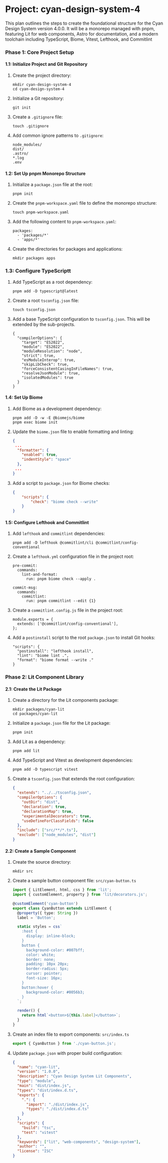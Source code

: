 # Project: cyan-design-system-4

This plan outlines the steps to create the foundational structure for the Cyan Design System version 4.0.0. It will be a monorepo managed with pnpm, featuring Lit for web components, Astro for documentation, and a modern toolchain including TypeScript, Biome, Vitest, Lefthook, and Commitlint

### **Phase 1: Core Project Setup**

#### **1.1: Initialize Project and Git Repository**

1. Create the project directory:
    
    ```
    mkdir cyan-design-system-4
    cd cyan-design-system-4
    ```
    
2. Initialize a Git repository:
    
    ```
    git init
    ```
    
3. Create a `.gitignore` file:
    
    ```
    touch .gitignore
    ```
    
4. Add common ignore patterns to `.gitignore`:
    
    ```
    node_modules/
    dist/
    .astro/
    *.log
    .env
    ```


#### **1.2: Set Up pnpm Monorepo Structure**

1. Initialize a `package.json` file at the root:
    
    ```
    pnpm init
    ```
    
2. Create the `pnpm-workspace.yaml` file to define the monorepo structure:
    
    ```
    touch pnpm-workspace.yaml
    ```
    
3. Add the following content to `pnpm-workspace.yaml`:
    
    ```
    packages:
      - 'packages/*'
      - 'apps/*'
    ```
    
4. Create the directories for packages and applications:
    
    ```
    mkdir packages apps

### 1.3: Configure TypeScriptt

1. Add TypeScript as a root dependency:
    
    ```
    pnpm add -D typescript@latest
    ```
    
2. Create a root `tsconfig.json` file:
    
    ```
    touch tsconfig.json
    ```
    
3. Add a base TypeScript configuration to `tsconfig.json`. This will be extended by the sub-projects.
    
    ```
    {
      "compilerOptions": {
        "target": "ES2022",
        "module": "ES2022",
        "moduleResolution": "node",
        "strict": true,
        "esModuleInterop": true,
        "skipLibCheck": true,
        "forceConsistentCasingInFileNames": true,
        "resolveJsonModule": true,
        "isolatedModules": true
      }
    }
    ```

#### **1.4: Set Up Biome**

1. Add Biome as a development dependency:
    
    ```
    pnpm add -D -w -E @biomejs/biome
    pnpm exec biome init
    ```

2. Update the `biome.json` file to enable formatting and linting:
    
    ```json
    {
     ...
      "formatter": {
        "enabled": true,
        "indentStyle": "space"
      },
     ...
    }
    ```
3. Add a script to `package.json` for Biome checks:
    
    ```json
    {
        "scripts": {
            "check": "biome check --write"
        }
    }
    ```
#### **1.5: Configure Lefthook and Commitlint**

1. Add `lefthook` and `commitlint` dependencies:
    
    ```
    pnpm add -D lefthook @commitlint/cli @commitlint/config-conventional
    ```
    
2. Create a `lefthook.yml` configuration file in the project root:
    
    ```
    pre-commit:
      commands:
        lint-and-format:
          run: pnpm biome check --apply .
    
    commit-msg:
      commands:
        commitlint:
          run: pnpm commitlint --edit {1}
    ```
    
3. Create a `commitlint.config.js` file in the project root:
    
    ```
    module.exports = {
      extends: ['@commitlint/config-conventional'],
    };
    ```
    
4. Add a `postinstall` script to the root `package.json` to install Git hooks:
    
    ```
    "scripts": {
      "postinstall": "lefthook install",
      "lint": "biome lint .",
      "format": "biome format --write ."
    }
    ```

### **Phase 2: Lit Component Library**

#### **2.1: Create the Lit Package**

1. Create a directory for the Lit components package:
    
    ```
    mkdir packages/cyan-lit
    cd packages/cyan-lit
    ```
    
2. Initialize a `package.json` file for the Lit package:
    
    ```
    pnpm init
    ```
    
3. Add Lit as a dependency:
    
    ```
    pnpm add lit
    ```
    
4. Add TypeScript and Vitest as development dependencies:
    
    ```
    pnpm add -D typescript vitest
    ```
    
5. Create a `tsconfig.json` that extends the root configuration:
    
    ```json
    {
      "extends": "../../tsconfig.json",
      "compilerOptions": {
        "outDir": "dist",
        "declaration": true,
        "declarationMap": true,
        "experimentalDecorators": true,
        "useDefineForClassFields": false
      },
      "include": ["src/**/*.ts"],
      "exclude": ["node_modules", "dist"]
    }
    ```

#### **2.2: Create a Sample Component**

1. Create the source directory:
    
    ```
    mkdir src
    ```
    
2. Create a sample button component file: `src/cyan-button.ts`
    
    ```typescript
    import { LitElement, html, css } from 'lit';
    import { customElement, property } from 'lit/decorators.js';

    @customElement('cyan-button')
    export class CyanButton extends LitElement {
      @property({ type: String })
      label = 'Button';

      static styles = css`
        :host {
          display: inline-block;
        }
        button {
          background-color: #007bff;
          color: white;
          border: none;
          padding: 10px 20px;
          border-radius: 5px;
          cursor: pointer;
          font-size: 16px;
        }
        button:hover {
          background-color: #0056b3;
        }
      `;

      render() {
        return html`<button>${this.label}</button>`;
      }
    }
    ```
    
3. Create an index file to export components: `src/index.ts`
    
    ```typescript
    export { CyanButton } from './cyan-button.js';
    ```
    
4. Update `package.json` with proper build configuration:
    
    ```json
    {
      "name": "cyan-lit",
      "version": "1.0.0",
      "description": "Cyan Design System Lit Components",
      "type": "module",
      "main": "dist/index.js",
      "types": "dist/index.d.ts",
      "exports": {
        ".": {
          "import": "./dist/index.js",
          "types": "./dist/index.d.ts"
        }
      },
      "scripts": {
        "build": "tsc",
        "test": "vitest"
      },
      "keywords": ["lit", "web-components", "design-system"],
      "author": "",
      "license": "ISC"
    }
    ```